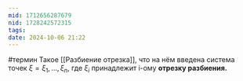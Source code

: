 ```yaml
---
mid: 1712656287679
nid: 1728242572315
tags: 
date: 2024-10-06 21:22
---
```

#термин
Такое [[Разбиение отрезка]], что на нём введена система точек $\xi = {\xi_1,\dots,\xi_n}$, где $\xi_i$ принадлежит i-ому **отрезку разбиения.**